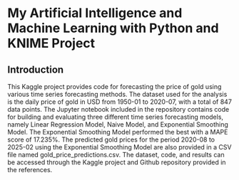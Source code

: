 # My Artificial Intelligence and Machine Learning with Python and KNIME Project



## Introduction

This Kaggle project provides code for forecasting the price of gold using various time series forecasting methods. The dataset used for the analysis is the daily price of gold in USD from 1950-01 to 2020-07, with a total of 847 data points. The Jupyter notebook included in the repository contains code for building and evaluating three different time series forecasting models, namely Linear Regression Model, Naive Model, and Exponential Smoothing Model. The Exponential Smoothing Model performed the best with a MAPE score of 17.235%. The predicted gold prices for the period 2020-08 to 2025-02 using the Exponential Smoothing Model are also provided in a CSV file named gold_price_predictions.csv. The dataset, code, and results can be accessed through the Kaggle project and Github repository provided in the references.

